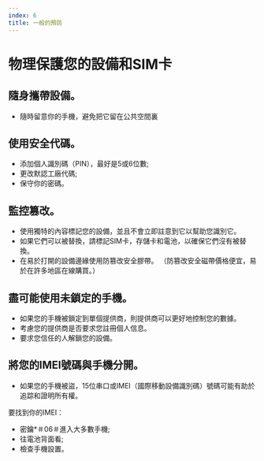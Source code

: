 ```yaml
---
index: 6
title: 一般的預防
---
```

# 物理保護您的設備和SIM卡

## 隨身攜帶設備。

*   隨時留意你的手機，避免把它留在公共空間裏

## 使用安全代碼。

*   添加個人識別碼（PIN），最好是5或6位數;
*   更改默認工廠代碼;
*   保守你的密碼。

## 監控篡改。

*   使用獨特的內容標記您的設備，並且不會立即註意到它以幫助您識別它。
*   如果它們可以被替換，請標記SIM卡，存儲卡和電池，以確保它們沒有被替換。
*   在易於打開的設備邊緣使用防篡改安全膠帶。 （防篡改安全磁帶價格便宜，易於在許多地區在線購買。）

## 盡可能使用未鎖定的手機。

*   如果您的手機被鎖定到單個提供商，則提供商可以更好地控制您的數據。
*   考慮您的提供商是否要求您註冊個人信息。
*   要求您信任的人解鎖您的設備。

## 將您的IMEI號碼與手機分開。

*   如果您的手機被盜，15位串口或IMEI（國際移動設備識別碼）號碼可能有助於追踪和證明所有權。

要找到你的IMEI：

*   密鑰*＃06＃進入大多數手機;
*   往電池背面看;
*   檢查手機設置。